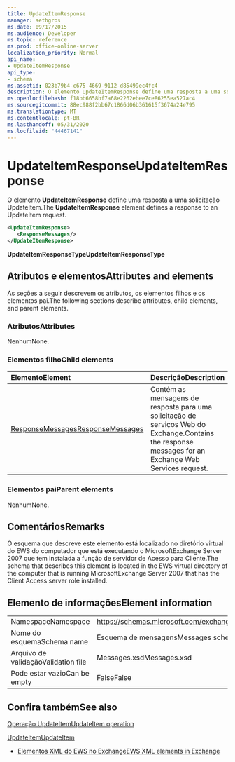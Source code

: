 ```yaml
---
title: UpdateItemResponse
manager: sethgros
ms.date: 09/17/2015
ms.audience: Developer
ms.topic: reference
ms.prod: office-online-server
localization_priority: Normal
api_name:
- UpdateItemResponse
api_type:
- schema
ms.assetid: 023b79b4-c675-4669-9112-d85499ec4fc4
description: O elemento UpdateItemResponse define uma resposta a uma solicitação UpdateItem.
ms.openlocfilehash: f18bb6658bf7a68e2262ebee7ce86255ea527ac4
ms.sourcegitcommit: 88ec988f2bb67c1866d06b361615f3674a24e795
ms.translationtype: MT
ms.contentlocale: pt-BR
ms.lasthandoff: 05/31/2020
ms.locfileid: "44467141"
---
```

# <a name="updateitemresponse"></a><span data-ttu-id="1e953-103">UpdateItemResponse</span><span class="sxs-lookup"><span data-stu-id="1e953-103">UpdateItemResponse</span></span>

<span data-ttu-id="1e953-104">O elemento **UpdateItemResponse** define uma resposta a uma solicitação UpdateItem.</span><span class="sxs-lookup"><span data-stu-id="1e953-104">The **UpdateItemResponse** element defines a response to an UpdateItem request.</span></span> 
  
```xml
<UpdateItemResponse>
   <ResponseMessages/>
</UpdateItemResponse>
```

 <span data-ttu-id="1e953-105">**UpdateItemResponseType**</span><span class="sxs-lookup"><span data-stu-id="1e953-105">**UpdateItemResponseType**</span></span>
## <a name="attributes-and-elements"></a><span data-ttu-id="1e953-106">Atributos e elementos</span><span class="sxs-lookup"><span data-stu-id="1e953-106">Attributes and elements</span></span>

<span data-ttu-id="1e953-107">As seções a seguir descrevem os atributos, os elementos filhos e os elementos pai.</span><span class="sxs-lookup"><span data-stu-id="1e953-107">The following sections describe attributes, child elements, and parent elements.</span></span>
  
### <a name="attributes"></a><span data-ttu-id="1e953-108">Atributos</span><span class="sxs-lookup"><span data-stu-id="1e953-108">Attributes</span></span>

<span data-ttu-id="1e953-109">Nenhum</span><span class="sxs-lookup"><span data-stu-id="1e953-109">None.</span></span>
  
### <a name="child-elements"></a><span data-ttu-id="1e953-110">Elementos filho</span><span class="sxs-lookup"><span data-stu-id="1e953-110">Child elements</span></span>

|<span data-ttu-id="1e953-111">**Elemento**</span><span class="sxs-lookup"><span data-stu-id="1e953-111">**Element**</span></span>|<span data-ttu-id="1e953-112">**Descrição**</span><span class="sxs-lookup"><span data-stu-id="1e953-112">**Description**</span></span>|
|:-----|:-----|
|[<span data-ttu-id="1e953-113">ResponseMessages</span><span class="sxs-lookup"><span data-stu-id="1e953-113">ResponseMessages</span></span>](responsemessages.md) <br/> |<span data-ttu-id="1e953-114">Contém as mensagens de resposta para uma solicitação de serviços Web do Exchange.</span><span class="sxs-lookup"><span data-stu-id="1e953-114">Contains the response messages for an Exchange Web Services request.</span></span>  <br/> |
   
### <a name="parent-elements"></a><span data-ttu-id="1e953-115">Elementos pai</span><span class="sxs-lookup"><span data-stu-id="1e953-115">Parent elements</span></span>

<span data-ttu-id="1e953-116">Nenhum</span><span class="sxs-lookup"><span data-stu-id="1e953-116">None.</span></span>
  
## <a name="remarks"></a><span data-ttu-id="1e953-117">Comentários</span><span class="sxs-lookup"><span data-stu-id="1e953-117">Remarks</span></span>

<span data-ttu-id="1e953-118">O esquema que descreve este elemento está localizado no diretório virtual do EWS do computador que está executando o MicrosoftExchange Server 2007 que tem instalada a função de servidor de Acesso para Cliente.</span><span class="sxs-lookup"><span data-stu-id="1e953-118">The schema that describes this element is located in the EWS virtual directory of the computer that is running MicrosoftExchange Server 2007 that has the Client Access server role installed.</span></span>
  
## <a name="element-information"></a><span data-ttu-id="1e953-119">Elemento de informações</span><span class="sxs-lookup"><span data-stu-id="1e953-119">Element information</span></span>

|||
|:-----|:-----|
|<span data-ttu-id="1e953-120">Namespace</span><span class="sxs-lookup"><span data-stu-id="1e953-120">Namespace</span></span>  <br/> |https://schemas.microsoft.com/exchange/services/2006/messages  <br/> |
|<span data-ttu-id="1e953-121">Nome do esquema</span><span class="sxs-lookup"><span data-stu-id="1e953-121">Schema name</span></span>  <br/> |<span data-ttu-id="1e953-122">Esquema de mensagens</span><span class="sxs-lookup"><span data-stu-id="1e953-122">Messages schema</span></span>  <br/> |
|<span data-ttu-id="1e953-123">Arquivo de validação</span><span class="sxs-lookup"><span data-stu-id="1e953-123">Validation file</span></span>  <br/> |<span data-ttu-id="1e953-124">Messages.xsd</span><span class="sxs-lookup"><span data-stu-id="1e953-124">Messages.xsd</span></span>  <br/> |
|<span data-ttu-id="1e953-125">Pode estar vazio</span><span class="sxs-lookup"><span data-stu-id="1e953-125">Can be empty</span></span>  <br/> |<span data-ttu-id="1e953-126">False</span><span class="sxs-lookup"><span data-stu-id="1e953-126">False</span></span>  <br/> |
   
## <a name="see-also"></a><span data-ttu-id="1e953-127">Confira também</span><span class="sxs-lookup"><span data-stu-id="1e953-127">See also</span></span>



[<span data-ttu-id="1e953-128">Operação UpdateItem</span><span class="sxs-lookup"><span data-stu-id="1e953-128">UpdateItem operation</span></span>](updateitem-operation.md)
  
[<span data-ttu-id="1e953-129">UpdateItem</span><span class="sxs-lookup"><span data-stu-id="1e953-129">UpdateItem</span></span>](updateitem.md)


- [<span data-ttu-id="1e953-130">Elementos XML do EWS no Exchange</span><span class="sxs-lookup"><span data-stu-id="1e953-130">EWS XML elements in Exchange</span></span>](ews-xml-elements-in-exchange.md)

